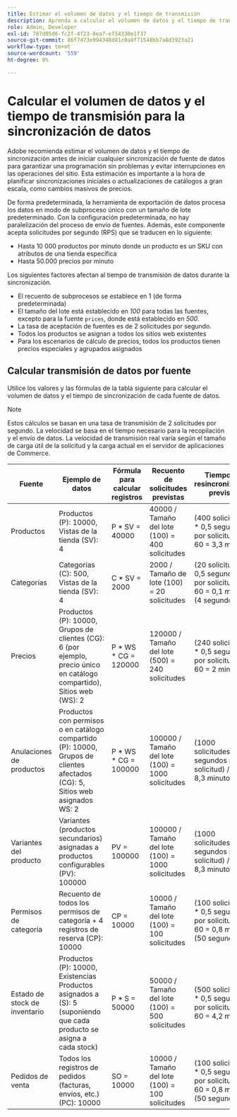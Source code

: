 ```yaml
---
title: Estimar el volumen de datos y el tiempo de transmisión
description: Aprenda a calcular el volumen de datos y el tiempo de transmisión necesarios para que la herramienta  [!DNL data export]  sincronice los datos de fuente entre Adobe Commerce y los servicios conectados.
role: Admin, Developer
exl-id: 787d05d6-fc2f-4f23-8ea7-ef54330e1f37
source-git-commit: 86f7473e994348d81c0a8f71548bb7a8d3923a21
workflow-type: tm+mt
source-wordcount: '559'
ht-degree: 0%

---
```


# Calcular el volumen de datos y el tiempo de transmisión para la sincronización de datos

Adobe recomienda estimar el volumen de datos y el tiempo de sincronización antes de iniciar cualquier sincronización de fuente de datos para garantizar una programación sin problemas y evitar interrupciones en las operaciones del sitio. Esta estimación es importante a la hora de planificar sincronizaciones iniciales o actualizaciones de catálogos a gran escala, como cambios masivos de precios.

De forma predeterminada, la herramienta de exportación de datos procesa los datos en modo de subproceso único con un tamaño de lote predeterminado. Con la configuración predeterminada, no hay paralelización del proceso de envío de fuentes. Además, este componente acepta solicitudes por segundo (RPS) que se traducen en lo siguiente:

- Hasta 10 000 productos por minuto donde un producto es un SKU con atributos de una tienda específica
- Hasta 50.000 precios por minuto

Los siguientes factores afectan al tiempo de transmisión de datos durante la sincronización.

- El recuento de subprocesos se establece en 1 (de forma predeterminada)
- El tamaño del lote está establecido en _100_ para todas las fuentes, excepto para la fuente `prices`, donde está establecido en _500_.
- La tasa de aceptación de fuentes es de 2 solicitudes por segundo.
- Todos los productos se asignan a todos los sitios web existentes
- Para los escenarios de cálculo de precios, todos los productos tienen precios especiales y agrupados asignados


## Calcular transmisión de datos por fuente

Utilice los valores y las fórmulas de la tabla siguiente para calcular el volumen de datos y el tiempo de sincronización de cada fuente de datos.

>[!NOTE]
>
>Estos cálculos se basan en una tasa de transmisión de 2 solicitudes por segundo. La velocidad se basa en el tiempo necesario para la recopilación y el envío de datos. La velocidad de transmisión real varía según el tamaño de carga útil de la solicitud y la carga actual en el servidor de aplicaciones de Commerce.

| Fuente | Ejemplo de datos | Fórmula para calcular registros | Recuento de solicitudes previstas | Tiempo de resincronización previsto |
| --- | --- | --- | --- | --- |
| Productos | Productos (P): 10000, Vistas de la tienda (SV): 4 | P * SV = 40000 | 40000 / Tamaño del lote (100) = 400 solicitudes | (400 solicitudes * 0,5 segundos por solicitud) / 60 = 3,3 minutos |
| Categorías | Categorías (C): 500, Vistas de la tienda (SV): 4 | C * SV = 2000 | 2000 / Tamaño de lote (100) = 20 solicitudes | (20 solicitudes * 0,5 segundos por solicitud) / 60 = 0,1 minutos (4 segundos) |
| Precios | Productos (P): 10000, Grupos de clientes (CG): 6 (por ejemplo, precio único en catálogo compartido), Sitios web (WS): 2 | P \* WS * CG = 120000 | 120000 / Tamaño del lote (500) = 240 solicitudes | (240 solicitudes * 0,5 segundos por solicitud) / 60 = 2 minutos |
| Anulaciones de productos | Productos con permisos o en catálogo compartido (P): 10000, Grupos de clientes afectados (CG): 5, Sitios web asignados WS: 2 | P \* WS * CG = 100000 | 100000 / Tamaño del lote (100) = 1000 solicitudes | (1000 solicitudes * 0,5 segundos por solicitud) / 60 = 8,3 minutos |
| Variantes del producto | Variantes (productos secundarios) asignadas a productos configurables (PV): 100000 | PV = 100000 | 100000 / Tamaño del lote (100) = 1000 solicitudes | (1000 solicitudes * 0,5 segundos por solicitud) / 60 = 8,3 minutos |
| Permisos de categoría | Recuento de todos los permisos de categoría + 4 registros de reserva (CP): 10000 | CP = 10000 | 10000 / Tamaño del lote (100) = 100 solicitudes | (100 solicitudes * 0,5 segundos por solicitud) / 60 = 0,8 minutos (50 segundos) |
| Estado de stock de inventario | Productos (P): 10000, Existencias Productos asignados a (S): 5 (suponiendo que cada producto se asigna a cada stock) | P * S = 50000 | 50000 / Tamaño del lote (100) = 500 solicitudes | (500 solicitudes * 0,5 segundos por solicitud) / 60 = 4,2 minutos |
| Pedidos de venta | Todos los registros de pedidos (facturas, envíos, etc.) (PC): 10000 | SO = 10000 | 10000 / Tamaño del lote (100) = 100 solicitudes | (100 solicitudes * 0,5 segundos por solicitud) / 60 = 0,8 minutos (50 segundos) |
